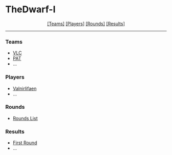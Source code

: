 # TheDwarf-I

<p align="center"> 
  <a href="#teams">[Teams]</a>
  <a href="#players">[Players]</a>
  <a href="#rounds">[Rounds]</a>
  <a href="#results">[Results]</a>
</p>

---

### Teams
- [VLC](teams/vlc.json)
- [PAT](teams/pat.json)
- ...

### Players
- [Valnirlifaen](players/valnirlifaen.json)
- ...

### Rounds
- [Rounds List](rounds.json)

### Results
- [First Round](results/1.json)
- ...
